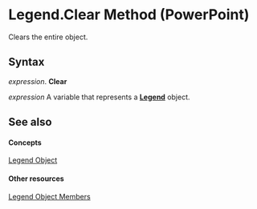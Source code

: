
# Legend.Clear Method (PowerPoint)

Clears the entire object.


## Syntax

 _expression_. **Clear**

 _expression_ A variable that represents a **[Legend](7be25694-8694-049a-c31f-533fe6fd0562.md)** object.


## See also


#### Concepts


[Legend Object](7be25694-8694-049a-c31f-533fe6fd0562.md)
#### Other resources


[Legend Object Members](138eddc7-3b48-bc0a-163b-3e6f7560ed97.md)
